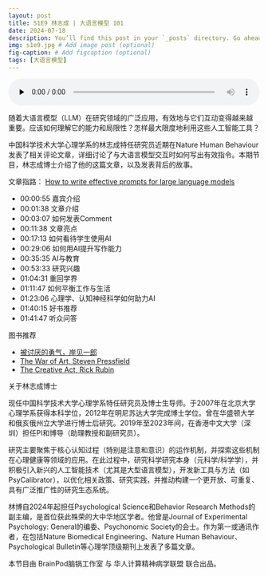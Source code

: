 ```yaml
---
layout: post
title: S1E9 林志成 | 大语言模型 101
date: 2024-07-18
description: You’ll find this post in your `_posts` directory. Go ahead and edit it and re-build the site to see your changes. # Add post description (optional)
img: s1e9.jpg # Add image post (optional)
fig-caption: # Add figcaption (optional)
tags: [大语言模型]
---
```

<audio controls preload="none" style="width: 100%">
    <source src="https://audio.xmcdn.com/storages/6980-audiofreehighqps/C6/A2/GKwRIRwKbrADAnYKVwLyxudy.m4a" type="audio/mp3" />
</audio>

随着大语言模型（LLM）在研究领域的广泛应用，有效地与它们互动变得越来越重要。应该如何理解它的能力和局限性？怎样最大限度地利用这些人工智能工具？

中国科学技术大学心理学系的林志成特任研究员近期在Nature Human Behaviour发表了相关评论文章，详细讨论了与大语言模型交互时如何写出有效指令。本期节目，林志成博士介绍了他的这篇文章，以及发表背后的故事。

文章指路： [How to write effective prompts for large language models](https://www.nature.com/articles/s41562-024-01847-2)

- 00:00:55 嘉宾介绍
- 00:01:38 文章介绍
- 00:03:07 如何发表Comment
- 00:11:38 文章亮点
- 00:17:13 如何看待学生使用AI
- 00:29:06 如何用AI提升写作能力
- 00:35:35 AI与教育
- 00:53:33 研究兴趣
- 01:04:31 重回学界
- 01:11:47 如何平衡工作与生活
- 01:23:06 心理学、认知神经科学如何助力AI
- 01:40:15 好书推荐
- 01:41:47 听众问答

图书推荐
- [被讨厌的勇气，岸见一郎](https://book.douban.com/subject/36150914/)
- [The War of Art, Steven Pressfield](https://book.douban.com/subject/2253794/)
- [The Creative Act, Rick Rubin](https://book.douban.com/subject/36295000/)

关于林志成博士

现任中国科学技术大学心理学系特任研究员及博士生导师。于2007年在北京大学心理学系获得本科学位，2012年在明尼苏达大学完成博士学位。曾在华盛顿大学和俄亥俄州立大学进行博士后研究。2019年至2023年间，在香港中文大学（深圳）担任PI和博导（助理教授和副研究员）。

研究主要聚焦于核心认知过程（特别是注意和意识）的运作机制，并探索这些机制在心理健康等领域的应用。在此过程中，研究科学研究本身（元科学/科学学），并积极引入新兴的人工智能技术（尤其是大型语言模型），开发新工具与方法（如PsyCalibrator），以优化相关政策、研究实践，并推动构建一个更开放、可重复、具有广泛推广性的研究生态系统。

林博自2024年起担任Psychological Science和Behavior Research Methods的副主编，是首位获此殊荣的大中华地区学者。他曾是Journal of Experimental Psychology: General的编委、Psychonomic Society的会士。作为第一或通讯作者，在包括Nature Biomedical Engineering、Nature Human Behaviour、Psychological Bulletin等心理学顶级期刊上发表了多篇文章。

本节目由 BrainPod脑锅工作室 与 华人计算精神病学联盟 联合出品。
